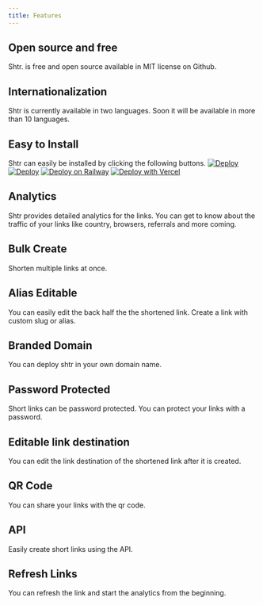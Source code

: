 ```yaml
---
title: Features
---
```


## Open source and free

Shtr. is free and open source available in MIT license on Github.

## Internationalization

Shtr is currently available in two languages. Soon it will be available in more than 10 languages.

## Easy to Install

Shtr can easily be installed by clicking the following buttons.
[![Deploy](https://www.netlify.com/img/deploy/button.svg)](https://app.netlify.com/start/deploy?repository=https://github.com/projectashik/shtr)
[![Deploy](https://www.herokucdn.com/deploy/button.svg)](https://heroku.com/deploy?template=https://github.com/projectashik/shtr)
[![Deploy on Railway](https://railway.app/button.svg)](https://railway.app/new/template?template=https%3A%2F%2Fgithub.com%2Fprojectashik%2Fshtr&plugins=postgresql&referralCode=dZNXiZ)
[![Deploy with Vercel](https://vercel.com/button)](https://vercel.com/new/clone?repository-url=https%3A%2F%2Fgithub.com%2Fprojectashik%2Fshtr&env=DATABASE_URL,HASH_SALT)

## Analytics

Shtr provides detailed analytics for the links. You can get to know about the traffic of your links like country, browsers, referrals and more coming.

## Bulk Create

Shorten multiple links at once.

## Alias Editable

You can easily edit the back half the the shortened link. Create a link with custom slug or alias.

## Branded Domain

You can deploy shtr in your own domain name.

## Password Protected

Short links can be password protected. You can protect your links with a password.

## Editable link destination

You can edit the link destination of the shortened link after it is created.

## QR Code

You can share your links with the qr code.

## API

Easily create short links using the API.

## Refresh Links

You can refresh the link and start the analytics from the beginning.
